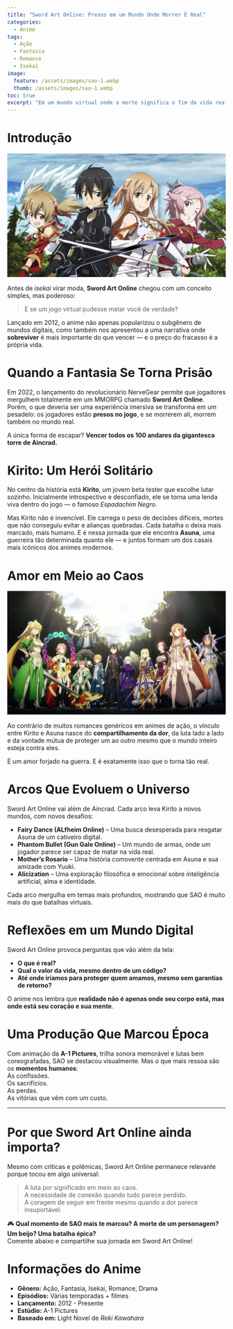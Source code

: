 ```yaml
---
title: "Sword Art Online: Presos em um Mundo Onde Morrer É Real"
categories:
  - Anime
tags:
  - Ação
  - Fantasia
  - Romance
  - Isekai
image:
  feature: /assets/images/sao-1.webp
  thumb: /assets/images/sao-1.webp
toc: true
excerpt: "Em um mundo virtual onde a morte significa o fim da vida real, Sword Art Online marcou uma geração ao misturar ação intensa, romance tocante e reflexões profundas sobre a realidade e o valor da existência."
---
```


# Introdução

![Kirito e Asuna enfrentando inimigos em Aincrad, cercados por um cenário digital ameaçador.](/assets/images/sao-1.webp)

Antes de *isekai* virar moda, **Sword Art Online** chegou com um conceito simples, mas poderoso:  
> E se um jogo virtual pudesse matar você de verdade?

Lançado em 2012, o anime não apenas popularizou o subgênero de mundos digitais, como também nos apresentou a uma narrativa onde **sobreviver** é mais importante do que vencer — e o preço do fracasso é a própria vida.

# Quando a Fantasia Se Torna Prisão

Em 2022, o lançamento do revolucionário NerveGear permite que jogadores mergulhem totalmente em um MMORPG chamado **Sword Art Online**. Porém, o que deveria ser uma experiência imersiva se transforma em um pesadelo: os jogadores estão **presos no jogo**, e se morrerem ali, morrem também no mundo real.

A única forma de escapar? **Vencer todos os 100 andares da gigantesca torre de Aincrad.**

# Kirito: Um Herói Solitário

No centro da história está **Kirito**, um jovem beta tester que escolhe lutar sozinho. Inicialmente introspectivo e desconfiado, ele se torna uma lenda viva dentro do jogo — o famoso *Espadachim Negro*.

Mas Kirito não é invencível. Ele carrega o peso de decisões difíceis, mortes que não conseguiu evitar e alianças quebradas. Cada batalha o deixa mais marcado, mais humano. E é nessa jornada que ele encontra **Asuna**, uma guerreira tão determinada quanto ele — e juntos formam um dos casais mais icônicos dos animes modernos.

# Amor em Meio ao Caos

![Kirito e Asuna em um momento de paz em meio ao caos de Aincrad.](/assets/images/sao-2.webp)

Ao contrário de muitos romances genéricos em animes de ação, o vínculo entre Kirito e Asuna nasce do **compartilhamento da dor**, da luta lado a lado e da vontade mútua de proteger um ao outro mesmo que o mundo inteiro esteja contra eles.

É um amor forjado na guerra. E é exatamente isso que o torna tão real.

# Arcos Que Evoluem o Universo

Sword Art Online vai além de Aincrad. Cada arco leva Kirito a novos mundos, com novos desafios:

- **Fairy Dance (ALfheim Online)** – Uma busca desesperada para resgatar Asuna de um cativeiro digital.  
- **Phantom Bullet (Gun Gale Online)** – Um mundo de armas, onde um jogador parece ser capaz de matar na vida real.  
- **Mother’s Rosario** – Uma história comovente centrada em Asuna e sua amizade com Yuuki.  
- **Alicization** – Uma exploração filosófica e emocional sobre inteligência artificial, alma e identidade.

Cada arco mergulha em temas mais profundos, mostrando que SAO é muito mais do que batalhas virtuais.

# Reflexões em um Mundo Digital

Sword Art Online provoca perguntas que vão além da tela:

- **O que é real?**  
- **Qual o valor da vida, mesmo dentro de um código?**  
- **Até onde iríamos para proteger quem amamos, mesmo sem garantias de retorno?**

O anime nos lembra que **realidade não é apenas onde seu corpo está, mas onde está seu coração e sua mente**.

# Uma Produção Que Marcou Época

Com animação da **A-1 Pictures**, trilha sonora memorável e lutas bem coreografadas, SAO se destacou visualmente. Mas o que mais ressoa são os **momentos humanos**:  
As confissões.  
Os sacrifícios.  
As perdas.  
As vitórias que vêm com um custo.

---

# Por que Sword Art Online ainda importa?

Mesmo com críticas e polêmicas, Sword Art Online permanece relevante porque tocou em algo universal:  
> A luta por significado em meio ao caos.  
> A necessidade de conexão quando tudo parece perdido.  
> A coragem de seguir em frente mesmo quando a dor parece insuportável.

🎮 **Qual momento de SAO mais te marcou? A morte de um personagem? Um beijo? Uma batalha épica?**  
Comente abaixo e compartilhe sua jornada em Sword Art Online!

# Informações do Anime

- **Gênero:** Ação, Fantasia, Isekai, Romance, Drama  
- **Episódios:** Várias temporadas + filmes  
- **Lançamento:** 2012 - Presente  
- **Estúdio:** A-1 Pictures  
- **Baseado em:** Light Novel de *Reki Kawahara*
